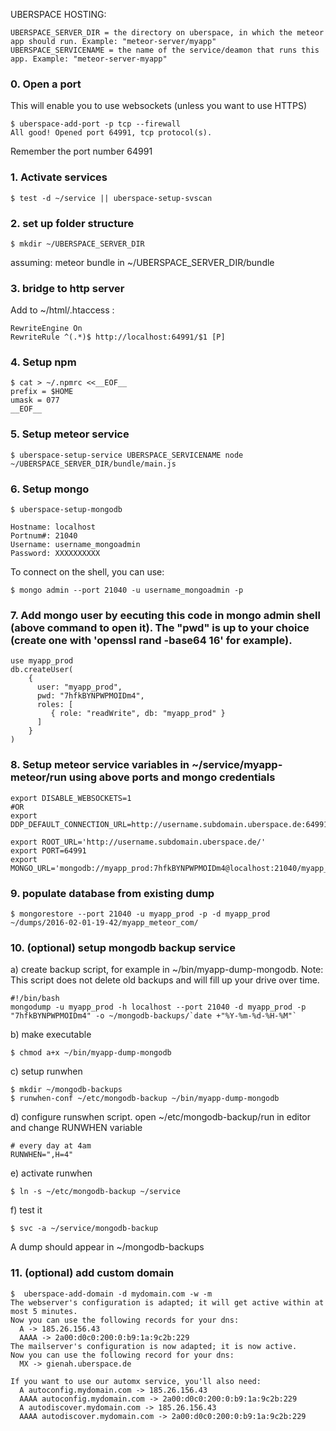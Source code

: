 UBERSPACE HOSTING:

```
UBERSPACE_SERVER_DIR = the directory on uberspace, in which the meteor app should run. Example: "meteor-server/myapp"
UBERSPACE_SERVICENAME = the name of the service/deamon that runs this app. Example: "meteor-server-myapp"
```

### 0. Open a port

This will enable you to use websockets (unless you want to use HTTPS)
```
$ uberspace-add-port -p tcp --firewall
All good! Opened port 64991, tcp protocol(s).
```
Remember the port number 64991

### 1. Activate services

```
$ test -d ~/service || uberspace-setup-svscan 
```

### 2. set up folder structure

```
$ mkdir ~/UBERSPACE_SERVER_DIR
```

assuming: meteor bundle in ~/UBERSPACE_SERVER_DIR/bundle

### 3. bridge to http server

Add to ~/html/.htaccess :

```
RewriteEngine On
RewriteRule ^(.*)$ http://localhost:64991/$1 [P]
```

### 4. Setup npm

```
$ cat > ~/.npmrc <<__EOF__
prefix = $HOME
umask = 077
__EOF__
```

### 5. Setup meteor service

```
$ uberspace-setup-service UBERSPACE_SERVICENAME node ~/UBERSPACE_SERVER_DIR/bundle/main.js 
```

### 6. Setup mongo

```
$ uberspace-setup-mongodb 

Hostname: localhost
Portnum#: 21040
Username: username_mongoadmin
Password: XXXXXXXXXX
```

To connect on the shell, you can use:

```
$ mongo admin --port 21040 -u username_mongoadmin -p
```

### 7. Add mongo user by eecuting this code in mongo admin shell (above command to open it). The "pwd" is up to your choice (create one with 'openssl rand -base64 16' for example).

```
use myapp_prod
db.createUser(
    {
      user: "myapp_prod",
      pwd: "7hfkBYNPWPMOIDm4",
      roles: [
         { role: "readWrite", db: "myapp_prod" }
      ]
    }
)
```

### 8. Setup meteor service variables in ~/service/myapp-meteor/run using above ports and mongo credentials

```
export DISABLE_WEBSOCKETS=1
#OR
export DDP_DEFAULT_CONNECTION_URL=http://username.subdomain.uberspace.de:64991/

export ROOT_URL='http://username.subdomain.uberspace.de/'
export PORT=64991
export MONGO_URL='mongodb://myapp_prod:7hfkBYNPWPMOIDm4@localhost:21040/myapp_prod'
```

### 9. populate database from existing dump

```
$ mongorestore --port 21040 -u myapp_prod -p -d myapp_prod  ~/dumps/2016-02-01-19-42/myapp_meteor_com/
```

### 10. (optional) setup mongodb backup service

a) create backup script, for example in ~/bin/myapp-dump-mongodb. Note: This script does not delete old backups and will fill up your drive over time.

```
#!/bin/bash
mongodump -u myapp_prod -h localhost --port 21040 -d myapp_prod -p "7hfkBYNPWPMOIDm4" -o ~/mongodb-backups/`date +"%Y-%m-%d-%H-%M"`
```

b) make executable

```
$ chmod a+x ~/bin/myapp-dump-mongodb
```

c) setup runwhen

```
$ mkdir ~/mongodb-backups
$ runwhen-conf ~/etc/mongodb-backup ~/bin/myapp-dump-mongodb
```

d) configure runswhen script. open ~/etc/mongodb-backup/run in editor and change RUNWHEN variable

```
# every day at 4am
RUNWHEN=",H=4"
```

e) activate runwhen

```
$ ln -s ~/etc/mongodb-backup ~/service
```

f) test it

```
$ svc -a ~/service/mongodb-backup
```

A dump should appear in ~/mongodb-backups

### 11. (optional) add custom domain

```
$  uberspace-add-domain -d mydomain.com -w -m
The webserver's configuration is adapted; it will get active within at most 5 minutes.
Now you can use the following records for your dns:
  A -> 185.26.156.43
  AAAA -> 2a00:d0c0:200:0:b9:1a:9c2b:229
The mailserver's configuration is now adapted; it is now active.
Now you can use the following record for your dns:
  MX -> gienah.uberspace.de

If you want to use our automx service, you'll also need:
  A autoconfig.mydomain.com -> 185.26.156.43
  AAAA autoconfig.mydomain.com -> 2a00:d0c0:200:0:b9:1a:9c2b:229
  A autodiscover.mydomain.com -> 185.26.156.43
  AAAA autodiscover.mydomain.com -> 2a00:d0c0:200:0:b9:1a:9c2b:229
```
